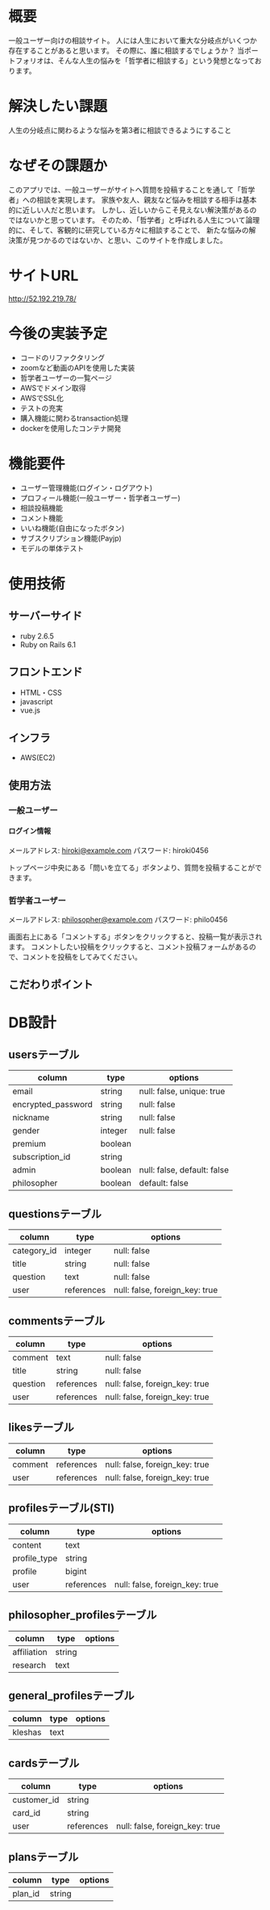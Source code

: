 # 概要
一般ユーザー向けの相談サイト。
人には人生において重大な分岐点がいくつか存在することがあると思います。
その際に、誰に相談するでしょうか？
当ポートフォリオは、そんな人生の悩みを「哲学者に相談する」という発想となっております。

# 解決したい課題
人生の分岐点に関わるような悩みを第3者に相談できるようにすること

# なぜその課題か
このアプリでは、一般ユーザーがサイトへ質問を投稿することを通して「哲学者」への相談を実現します。
家族や友人、親友など悩みを相談する相手は基本的に近しい人だと思います。
しかし、近しいからこそ見えない解決策があるのではないかと思っています。
そのため、「哲学者」と呼ばれる人生について論理的に、そして、客観的に研究している方々に相談することで、
新たな悩みの解決策が見つかるのではないか、と思い、このサイトを作成しました。

# サイトURL
http://52.192.219.78/ 

# 今後の実装予定
- コードのリファクタリング
- zoomなど動画のAPIを使用した実装
- 哲学者ユーザーの一覧ページ
- AWSでドメイン取得
- AWSでSSL化
- テストの充実
- 購入機能に関わるtransaction処理
- dockerを使用したコンテナ開発

# 機能要件
- ユーザー管理機能(ログイン・ログアウト)
- プロフィール機能(一般ユーザー・哲学者ユーザー)
- 相談投稿機能
- コメント機能
- いいね機能(自由になったボタン)
- サブスクリプション機能(Payjp)
- モデルの単体テスト

# 使用技術
## サーバーサイド
- ruby 2.6.5
- Ruby on Rails 6.1

## フロントエンド
- HTML・CSS
- javascript
- vue.js

## インフラ
- AWS(EC2)

## 使用方法

### 一般ユーザー
#### ログイン情報
メールアドレス: hiroki@example.com
パスワード: hiroki0456

トップページ中央にある「問いを立てる」ボタンより、質問を投稿することができます。

### 哲学者ユーザー
メールアドレス: philosopher@example.com
パスワード: philo0456

画面右上にある「コメントする」ボタンをクリックすると、投稿一覧が表示されます。
コメントしたい投稿をクリックすると、コメント投稿フォームがあるので、コメントを投稿をしてみてください。

## こだわりポイント


# DB設計
## usersテーブル

|column                 |type      |options                       |
|-----------------------|----------|------------------------------|
|email                  |string    |null: false, unique: true     |
|encrypted_password     |string    |null: false                   |
|nickname               |string    |null: false                   |
|gender                 |integer   |null: false                   |
|premium                |boolean   |                              |
|subscription_id        |string    |                              |
|admin                  |boolean   |null: false, default: false   |
|philosopher            |boolean   |default: false                |

## questionsテーブル

|column                 |type      |options                       |
|-----------------------|----------|------------------------------|
|category_id            |integer   |null: false                   |
|title                  |string    |null: false                   |
|question               |text      |null: false                   |
|user                   |references|null: false, foreign_key: true|

## commentsテーブル

|column                 |type      |options                       |
|-----------------------|----------|------------------------------|
|comment                |text      |null: false                   |
|title                  |string    |null: false                   |
|question               |references|null: false, foreign_key: true|
|user                   |references|null: false, foreign_key: true|

## likesテーブル

|column                 |type      |options                       |
|-----------------------|----------|------------------------------|
|comment                |references|null: false, foreign_key: true|
|user                   |references|null: false, foreign_key: true|


## profilesテーブル(STI)

|column                 |type      |options                       |
|-----------------------|----------|------------------------------|
|content                |text      |                              |
|profile_type           |string    |                              |
|profile                |bigint    |                              |
|user                   |references|null: false, foreign_key: true|

## philosopher_profilesテーブル

|column                 |type      |options                       |
|-----------------------|----------|------------------------------|
|affiliation            |string    |                              |
|research               |text      |                              |

## general_profilesテーブル

|column                 |type      |options                       |
|-----------------------|----------|------------------------------|
|kleshas                |text      |                              |

## cardsテーブル

|column                 |type      |options                       |
|-----------------------|----------|------------------------------|
|customer_id            |string    |                              |
|card_id                |string    |                              |
|user                   |references|null: false, foreign_key: true|

## plansテーブル

|column                 |type      |options                       |
|-----------------------|----------|------------------------------|
|plan_id                |string    |                              |